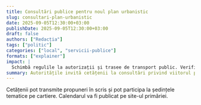 ```yaml
---
title: Consultări publice pentru noul plan urbanistic
slug: consultari-plan-urbanistic
date: 2025-09-05T12:30:00+03:00
publishDate: 2025-09-05T12:30:00+03:00
draft: false
authors: ["Redacția"]
tags: ["politic"]
categories: ["local", "servicii-publice"]
formats: ["explainer"]
impact: |
  Schimbă regulile la autorizații și trasee de transport public. Verifică cartierul tău și calendarul consultărilor.
summary: Autoritățile invită cetățenii la consultări privind viitorul plan urbanistic general al municipiului Ungheni.
---
```


Cetățenii pot transmite propuneri în scris și pot participa la ședințele tematice pe cartiere. Calendarul va fi publicat pe site-ul primăriei.
